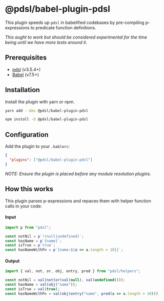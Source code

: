 # @pdsl/babel-plugin-pdsl

This plugin speeds up `pdsl` in babelified codebases by pre-compiling p-expressions to predicate function definitions.

_This aught to work but should be considered experimental for the time being until we have more tests around it._

## Prerequisites

* [pdsl](https://github.com/ryardley/pdsl) (v3.5.4+)
* [Babel](https://babeljs.io/) (v7.5+)

## Installation

Install the plugin with yarn or npm.

```bash
yarn add --dev @pdsl/babel-plugin-pdsl
```

```bash
npm install -D @pdsl/babel-plugin-pdsl
```

## Configuration

Add the plugin to your `.bablerc`:

```json
{
  "plugins": ["@pdsl/babel-plugin-pdsl"]
}
```

_NOTE: Ensure the plugin is placed before any module resolution plugins._

## How this works

This plugin parses p-expressions and repaces them with helper function calls in your code:

#### Input

```js
import p from "pdsl";

const notNil = p`!(null|undefined)`;
const hasName = p`{name}`;
const isTrue = p`true`;
const hasNameWithFn = p`{name:${a => a.length > 10}}`;
```

#### Output

```js
import { val, not, or, obj, entry, pred } from "pdsl/helpers";

const notNil = val(not(or(val(null), val(undefined))));
const hasName = val(obj("name"));
const isTrue = val(true);
const hasNameWithFn = val(obj(entry("name", pred(a => a.length > 10))));
```
